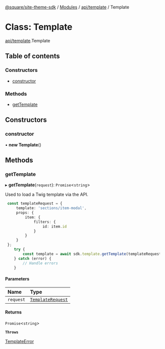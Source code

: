 [@square/site-theme-sdk](../GettingStarted.md) / [Modules](../modules.md) / [api/template](../modules/api_template.md) / Template

# Class: Template

[api/template](../modules/api_template.md).Template

## Table of contents

### Constructors

- [constructor](api_template.Template.md#constructor)

### Methods

- [getTemplate](api_template.Template.md#gettemplate)

## Constructors

### constructor

• **new Template**()

## Methods

### getTemplate

▸ **getTemplate**(`request`): `Promise`<`string`\>

Used to load a Twig template via the API.

```ts
 const templateRequest = {
     template: 'sections/item-modal',
     props: {
         item: {
             filters: {
                 id: item.id
             }
         }
     }
 };
	try {
		const template = await sdk.template.getTemplate(templateRequest);
	} catch (error) {
		// Handle errors
	}
```

#### Parameters

| Name | Type |
| :------ | :------ |
| `request` | [`TemplateRequest`](../interfaces/types_api_template.TemplateRequest.md) |

#### Returns

`Promise`<`string`\>

**`Throws`**

[TemplateError](types_api_template.TemplateError.md)

